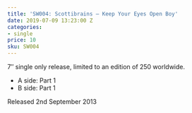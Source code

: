 ```yaml
---
title: 'SW004: Scottibrains – Keep Your Eyes Open Boy'
date: 2019-07-09 13:23:00 Z
categories:
- single
price: 10
sku: SW004
---
```


7″ single only release, limited to an edition of 250 worldwide.

* A side: Part 1
* B side: Part 1

Released 2nd September 2013